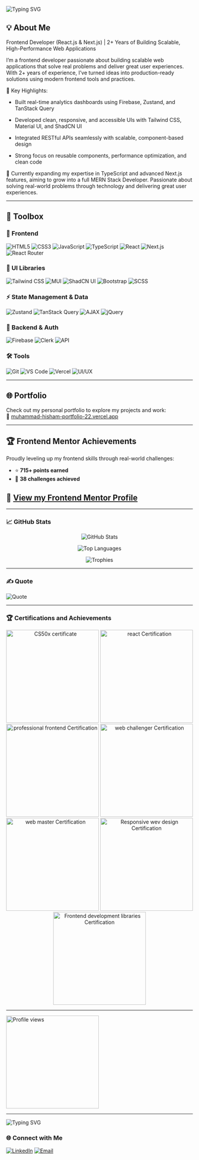 
![Typing SVG](https://readme-typing-svg.demolab.com?font=Fira+Code&weight=500&size=35&pause=100&color=006EE6&width=435&lines=Hi+there!+👋;I'm+Muhammad+Hisham;A+Frontend+Developer)

## 💡 About Me  

Frontend Developer (React.js & Next.js) | 2+ Years of Building Scalable, High-Performance Web Applications

I’m a frontend developer passionate about building scalable web applications that solve real problems and deliver great user experiences.
With 2+ years of experience, I’ve turned ideas into production-ready solutions using modern frontend tools and practices.

🔹 Key Highlights:

- Built real-time analytics dashboards using Firebase, Zustand, and TanStack Query

- Developed clean, responsive, and accessible UIs with Tailwind CSS, Material UI, and ShadCN UI

- Integrated RESTful APIs seamlessly with scalable, component-based design

- Strong focus on reusable components, performance optimization, and clean code

🌱 Currently expanding my expertise in TypeScript and advanced Next.js features, aiming to grow into a full MERN Stack Developer.
Passionate about solving real-world problems through technology and delivering great user experiences.

---

## 🧰 Toolbox

### 🎨 Frontend
![HTML5](https://img.shields.io/badge/HTML5-orange?style=for-the-badge&logo=html5&logoColor=white)
![CSS3](https://img.shields.io/badge/CSS3-blue?style=for-the-badge&logo=css3&logoColor=white)
![JavaScript](https://img.shields.io/badge/JavaScript-yellow?style=for-the-badge&logo=javascript&logoColor=black)
![TypeScript](https://img.shields.io/badge/TypeScript-007ACC?style=for-the-badge&logo=typescript&logoColor=white)
![React](https://img.shields.io/badge/React-61DAFB?style=for-the-badge&logo=react&logoColor=black)
![Next.js](https://img.shields.io/badge/Next.js-000000?style=for-the-badge&logo=nextdotjs&logoColor=white)
![React Router](https://img.shields.io/badge/React%20Router-CA4245?style=for-the-badge&logo=reactrouter&logoColor=white)

### 🎨 UI Libraries
![Tailwind CSS](https://img.shields.io/badge/TailwindCSS-38B2AC?style=for-the-badge&logo=tailwind-css&logoColor=white)
![MUI](https://img.shields.io/badge/MUI-007FFF?style=for-the-badge&logo=mui&logoColor=white)
![ShadCN UI](https://img.shields.io/badge/ShadCN_UI-black?style=for-the-badge&logo=shadcnui&logoColor=white)
![Bootstrap](https://img.shields.io/badge/Bootstrap-7952B3?style=for-the-badge&logo=bootstrap&logoColor=white)
![SCSS](https://img.shields.io/badge/SCSS-CC6699?style=for-the-badge&logo=sass&logoColor=white)

### ⚡ State Management & Data
![Zustand](https://img.shields.io/badge/Zustand-000000?style=for-the-badge&logo=react&logoColor=white)
![TanStack Query](https://img.shields.io/badge/TanStack_Query-FF4154?style=for-the-badge&logo=reactquery&logoColor=white)
![AJAX](https://img.shields.io/badge/AJAX-blue?style=for-the-badge)
![jQuery](https://img.shields.io/badge/jQuery-0769AD?style=for-the-badge&logo=jquery&logoColor=white)

### 🔐 Backend & Auth
![Firebase](https://img.shields.io/badge/Firebase-FFCA28?style=for-the-badge&logo=firebase&logoColor=black)
![Clerk](https://img.shields.io/badge/Clerk-5C2D91?style=for-the-badge&logo=clerk&logoColor=white)
![API](https://img.shields.io/badge/API-Integration-lightblue?style=for-the-badge)

### 🛠 Tools
![Git](https://img.shields.io/badge/Git-F05032?style=for-the-badge&logo=git&logoColor=white)
![VS Code](https://img.shields.io/badge/VSCode-007ACC?style=for-the-badge&logo=visual-studio-code&logoColor=white)
![Vercel](https://img.shields.io/badge/Vercel-000?style=for-the-badge)
![UI/UX](https://img.shields.io/badge/UI%2FUX-Principles-green?style=for-the-badge)


---

## 🌐 Portfolio  
Check out my personal portfolio to explore my projects and work:  
🔗 [muhammad-hisham-portfolio-22.vercel.app](https://muhammad-hisham-portfolio-22.vercel.app/)

---

## 🏆 Frontend Mentor Achievements  
Proudly leveling up my frontend skills through real-world challenges:  

- ⭐ **715+ points earned**  
- 🚀 **38 challenges achieved**  

🔗 [View my Frontend Mentor Profile](https://www.frontendmentor.io/profile/mohamedhesham221)
---
---
### 📈 GitHub Stats  

<p align="center">
  <img src="https://github-readme-stats.vercel.app/api?username=mohamedhesham221&show_icons=true&theme=dark" alt="GitHub Stats">
</p>
<p align="center">
  <img src="https://github-readme-stats.vercel.app/api/top-langs/?username=mohamedhesham221&layout=compact&theme=dark" alt="Top Languages">
</p>
<p align="center">
  <img src="https://github-profile-trophy.vercel.app/?username=mohamedhesham221&theme=darkhub&column=4" alt="Trophies">
</p>

---
### ✍️ Quote
![Quote](https://quotes-github-readme.vercel.app/api?type=horizontal&theme=dark&font=Roboto&animation=fade&emoji=1)

---

### 🏆 Certifications and Achievements

<div align="center">
  <img src="https://res.cloudinary.com/drfia8cgo/image/upload/v1733258472/CS50x_certificate-1_izbzzi.png" width="250" alt="CS50x certificate"> <img src="https://res.cloudinary.com/drfia8cgo/image/upload/v1733259137/React_certified-1_wnhvrw.png" width="250" alt="react Certification"> <img src="https://res.cloudinary.com/drfia8cgo/image/upload/v1733259147/professional_front_end_developer-1_ivvs3s.png" width="250" alt="professional frontend Certification"> <img src="https://res.cloudinary.com/drfia8cgo/image/upload/v1733259155/web_challenger_certificate-1_x498hl.png" width="250" alt="web challenger Certification">
  <img src="https://res.cloudinary.com/drfia8cgo/image/upload/v1752683888/web_master_certification_page-0001_m0kray.jpg" width="250" alt="web master Certification">
  <img src="https://res.cloudinary.com/drfia8cgo/image/upload/v1756285702/responsive_designs_freeCodeCamp_cd7iyw.png" width="250" alt="Responsive wev design Certification">
  <img src="https://res.cloudinary.com/drfia8cgo/image/upload/v1756285702/fronend_libraries_freeCodeCamp_gjuvjm.png" width="250" alt="Frontend development libraries Certification">
</div>


---

<img src="https://komarev.com/ghpvc/?username=mohamedhesham221&style=social,&color=green&label=Profile%20Views&logo=github" alt="Profile views" width="250" />

---

![Typing SVG](https://readme-typing-svg.demolab.com?font=Fira+Code&weight=500&size=35&pause=100&color=006EE6&width=435&lines=Good+Bye+👋)

### 🌐 Connect with Me  

[![LinkedIn](https://img.shields.io/badge/LinkedIn-0077B5?style=for-the-badge&logo=linkedin&logoColor=white)](https://www.linkedin.com/in/muhammad-hisham-23544b253/)
[![Email](https://img.shields.io/badge/Email-D14836?style=for-the-badge&logo=gmail&logoColor=white)](mailto:muhammedheshamm2@gmail.com)
